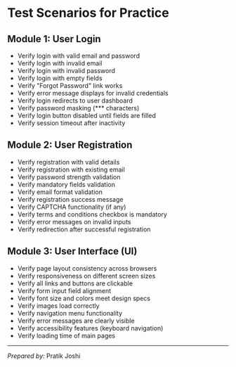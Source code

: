 # Test Scenarios for Practice

## Module 1: User Login
- Verify login with valid email and password  
- Verify login with invalid email  
- Verify login with invalid password  
- Verify login with empty fields  
- Verify "Forgot Password" link works  
- Verify error message displays for invalid credentials  
- Verify login redirects to user dashboard  
- Verify password masking (*** characters)  
- Verify login button disabled until fields are filled  
- Verify session timeout after inactivity  

## Module 2: User Registration
- Verify registration with valid details  
- Verify registration with existing email  
- Verify password strength validation  
- Verify mandatory fields validation  
- Verify email format validation  
- Verify registration success message  
- Verify CAPTCHA functionality (if any)  
- Verify terms and conditions checkbox is mandatory  
- Verify error messages on invalid inputs  
- Verify redirection after successful registration  

## Module 3: User Interface (UI)
- Verify page layout consistency across browsers  
- Verify responsiveness on different screen sizes  
- Verify all links and buttons are clickable  
- Verify form input field alignment  
- Verify font size and colors meet design specs  
- Verify images load correctly  
- Verify navigation menu functionality  
- Verify error messages are clearly visible  
- Verify accessibility features (keyboard navigation)  
- Verify loading time of main pages

---

*Prepared by:* Pratik Joshi 
